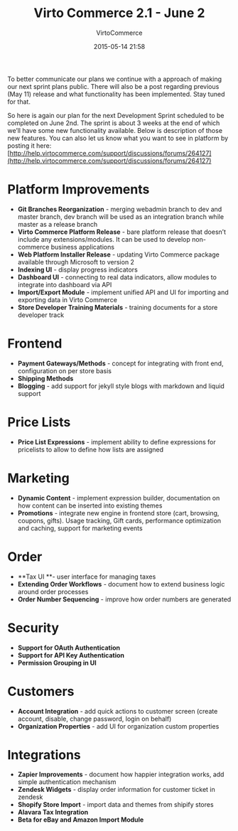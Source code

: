 ﻿---
author: VirtoCommerce
category: Release
date: 2015-05-14 21:58
excerpt: To better communicate our plans we continue with a approach of making our next sprint plans public.
permalink: blog/virtocommerce-2-1-june-2
tags: [aspstore, ecommerce, marketing, marketplace, open source, promotions, search indexing, seo, zapper, zendesk]
title: "Virto Commerce 2.1 - June 2"
---
To better communicate our plans we continue with a approach of making our next sprint plans public. There will also be a post regarding previous (May 11) release and what functionality has been implemented. Stay tuned for that.

So here is again our plan for the next Development Sprint scheduled to be completed on June 2nd. The sprint is about 3 weeks at the end of which we’ll have some new functionality available. Below is description of those new features. You can also let us know what you want to see in platform by posting it here: [http://help.virtocommerce.com/support/discussions/forums/264127](http://help.virtocommerce.com/support/discussions/forums/264127)

# Platform Improvements

* **Git Branches Reorganization** - merging webadmin branch to dev and master branch, dev branch will be used as an integration branch while master as a release branch
* **Virto Commerce Platform Release** - bare platform release that doesn’t include&nbsp;any extensions/modules. It can be used&nbsp;to develop non-commerce business applications
* **Web Platform Installer Release** - updating Virto Commerce package available through Microsoft to version 2
* **Indexing UI** - display progress indicators
* **Dashboard UI** - connecting to real data indicators, allow modules to integrate into dashboard via API
* **Import/Export Module** - implement unified API and UI for importing and exporting data in Virto Commerce
* **Store Developer Training Materials** - training documents for a store developer track

# Frontend

* **Payment Gateways/Methods** - concept for integrating with front end, configuration on per store basis
* **Shipping Methods**
* **Blogging** - add support for jekyll style blogs with markdown and liquid support

# Price Lists

* **Price List Expressions** - implement ability to define expressions for pricelists to allow to define how lists are assigned

# Marketing

* **Dynamic Content** - implement expression builder, documentation on how content can be inserted into existing themes
* **Promotions** - integrate new engine in frontend store (cart, browsing, coupons, gifts). Usage tracking, Gift cards, performance optimization and caching, support for marketing events

# Order

* **Tax UI **- user interface for managing taxes
* **Extending Order Workflows** - document how to extend business logic around order processes
* **Order Number Sequencing** - improve how order numbers are generated

# Security

* **Support for OAuth Authentication**
* **Support for API Key Authentication**
* **Permission Grouping in UI**

# Customers

* **Account Integration** - add quick actions to customer screen (create account, disable, change password, login on behalf)
* **Organization Properties** - add UI for organization custom properties

# Integrations

* **Zapier Improvements** - document how happier integration works, add simple authentication mechanism
* **Zendesk Widgets** - display order information for customer ticket in zendesk
* **Shopify Store Import** - import data and themes from shipify stores
* **Alavara Tax Integration**
* **Beta for eBay and Amazon Import Module**
